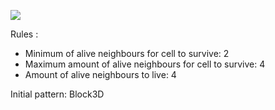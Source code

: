 ![](./Images/game_of_life_in_3d_example.gif)

Rules :
- Minimum of alive neighbours for cell to survive: 2
- Maximum amount of alive neighbours for cell to survive: 4
- Amount of alive neighbours to live: 4

Initial pattern: Block3D
